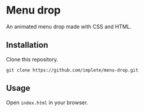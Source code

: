 # Menu drop

An animated menu drop made with CSS and HTML.

## Installation

Clone this repository.

```shell
git clone https://github.com/implete/menu-drop.git
```

## Usage

Open `index.html` in your browser.
 